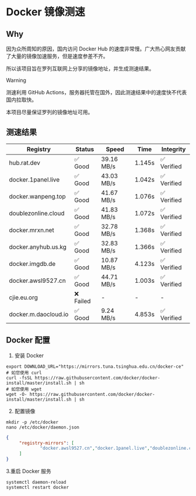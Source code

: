 # Docker 镜像测速

## Why

因为众所周知的原因，国内访问 Docker Hub 的速度非常慢。广大热心网友贡献了大量的镜像加速服务，但是速度参差不齐。


所以该项目旨在罗列互联网上分享的镜像地址，并生成测速结果。

> [!WARNING]
> 测速利用 GitHub Actions，服务器托管在国外，因此测速结果中的速度快不代表国内拉取快。
>

本项目尽量保证罗列的镜像地址可用。

## 测速结果

| Registry | Status | Speed | Time | Integrity |
|----------|--------|-------|------|-----------|
| hub.rat.dev | ✅ Good | 39.16 MB/s | 1.145s | ✅ Verified |
| docker.1panel.live | ✅ Good | 43.03 MB/s | 1.042s | ✅ Verified |
| docker.wanpeng.top | ✅ Good | 41.67 MB/s | 1.076s | ✅ Verified |
| doublezonline.cloud | ✅ Good | 41.83 MB/s | 1.072s | ✅ Verified |
| docker.mrxn.net | ✅ Good | 32.78 MB/s | 1.368s | ✅ Verified |
| docker.anyhub.us.kg | ✅ Good | 32.83 MB/s | 1.366s | ✅ Verified |
| docker.imgdb.de | ✅ Good | 10.87 MB/s | 4.123s | ✅ Verified |
| docker.awsl9527.cn | ✅ Good | 44.71 MB/s | 1.003s | ✅ Verified |
| cjie.eu.org | ❌ Failed | - | - | - |
| docker.m.daocloud.io | ✅ Good | 9.24 MB/s | 4.853s | ✅ Verified |

## Docker 配置

1. 安装 Docker
```shell
export DOWNLOAD_URL="https://mirrors.tuna.tsinghua.edu.cn/docker-ce"
# 如您使用 curl
curl -fsSL https://raw.githubusercontent.com/docker/docker-install/master/install.sh | sh
# 如您使用 wget
wget -O- https://raw.githubusercontent.com/docker/docker-install/master/install.sh | sh
```

2. 配置镜像

```shell
mkdir -p /etc/docker
nano /etc/docker/daemon.json
```

```json
{
     "registry-mirrors": [
             "docker.awsl9527.cn","docker.1panel.live","doublezonline.cloud"
     ]
}
```

 3.重启 Docker 服务
```shell
systemctl daemon-reload
systemctl restart docker
```
